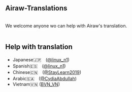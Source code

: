 ## Airaw-Translations

<br>
We welcome anyone wo can help with Airaw's translation.<br><br>

<h2 align="left">
    Help with translation
</h2>
<ul>
    <li>Japanese🇯🇵　(<a href="https://twitter.com/linux_n1">@linux_n1</a>)</li>
    <li>Spanish🇪🇸　(<a href="https://twitter.com/linux_n1">@linux_n1</a>)</li>
    <li>Chinese🇨🇳　(<a href="https://twitter.com/StayLearn2019">@StayLearn2019</a>)</li>
    <li>Arabic🇸🇦　(<a href="https://twitter.com/CydiaAbdullah">@CydiaAbdullah</a>)</li>
    <li>Vietnam🇻🇳 (<a href="https://www.facebook.com/bvnmobileservices999">BVN_VN</a>)</li>
</ul>
